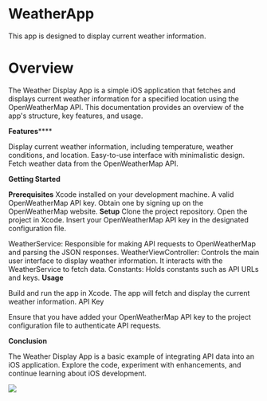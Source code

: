 # WeatherApp

This app is designed to display current weather information.

# Overview

The Weather Display App is a simple iOS application that fetches and displays current weather information for a specified location using the OpenWeatherMap API. This documentation provides an overview of the app's structure, key features, and usage.

**Features******

Display current weather information, including temperature, weather conditions, and location.
Easy-to-use interface with minimalistic design.
Fetch weather data from the OpenWeatherMap API.

**Getting Started**

**Prerequisites**
Xcode installed on your development machine.
A valid OpenWeatherMap API key. Obtain one by signing up on the OpenWeatherMap website.
**Setup**
Clone the project repository.
Open the project in Xcode.
Insert your OpenWeatherMap API key in the designated configuration file.

WeatherService: Responsible for making API requests to OpenWeatherMap and parsing the JSON responses.
WeatherViewController: Controls the main user interface to display weather information. It interacts with the WeatherService to fetch data.
Constants: Holds constants such as API URLs and keys.
**Usage**

Build and run the app in Xcode.
The app will fetch and display the current weather information.
API Key

Ensure that you have added your OpenWeatherMap API key to the project configuration file to authenticate API requests.


**Conclusion**

The Weather Display App is a basic example of integrating API data into an iOS application. Explore the code, experiment with enhancements, and continue learning about iOS development.

![](https://github.com/binshadkb/WeatherApp/assets/11071838/db9ab000-4b74-4e2f-bebe-21d06e27dca2)
